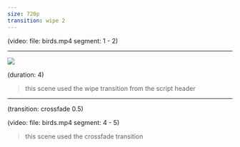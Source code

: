 ```yaml
---
size: 720p
transition: wipe 2
---
```


<!-- you can set transitions globally in the header -->

(video:
  file: birds.mp4
  segment: 1 - 2)

---

![](london.jpg)

(duration: 4)

> this scene used the wipe transition from the script header

---

<!-- or you can set transitions for a specific scene -->

(transition: crossfade 0.5)

(video:
  file: birds.mp4
  segment: 4 - 5)

> this scene used the crossfade transition
